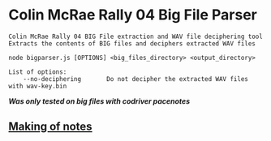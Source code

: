 # Colin McRae Rally 04 Big File Parser

```
Colin McRae Rally 04 BIG File extraction and WAV file deciphering tool
Extracts the contents of BIG files and deciphers extracted WAV files

node bigparser.js [OPTIONS] <big_files_directory> <output_directory>

List of options:
    --no-deciphering       Do not decipher the extracted WAV files with wav-key.bin
```

***Was only tested on big files with codriver pacenotes***

## [**Making of notes**](https://suxin.space/notes/babys-first-xor-cipher-cmr04/)